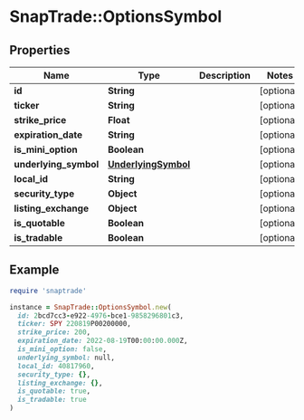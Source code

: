 # SnapTrade::OptionsSymbol

## Properties

| Name | Type | Description | Notes |
| ---- | ---- | ----------- | ----- |
| **id** | **String** |  | [optional] |
| **ticker** | **String** |  | [optional] |
| **strike_price** | **Float** |  | [optional] |
| **expiration_date** | **String** |  | [optional] |
| **is_mini_option** | **Boolean** |  | [optional] |
| **underlying_symbol** | [**UnderlyingSymbol**](UnderlyingSymbol.md) |  | [optional] |
| **local_id** | **String** |  | [optional] |
| **security_type** | **Object** |  | [optional] |
| **listing_exchange** | **Object** |  | [optional] |
| **is_quotable** | **Boolean** |  | [optional] |
| **is_tradable** | **Boolean** |  | [optional] |

## Example

```ruby
require 'snaptrade'

instance = SnapTrade::OptionsSymbol.new(
  id: 2bcd7cc3-e922-4976-bce1-9858296801c3,
  ticker: SPY 220819P00200000,
  strike_price: 200,
  expiration_date: 2022-08-19T00:00:00.000Z,
  is_mini_option: false,
  underlying_symbol: null,
  local_id: 40817960,
  security_type: {},
  listing_exchange: {},
  is_quotable: true,
  is_tradable: true
)
```

